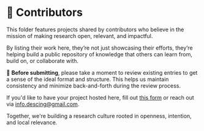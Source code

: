 # 📂 Contributors

This folder features projects shared by contributors who believe in the mission of making research open, relevant, and impactful.

By listing their work here, they’re not just showcasing their efforts, they’re helping build a public repository of knowledge that others can learn from, build on, or collaborate with.

📝 **Before submitting**, please take a moment to review existing entries to get a sense of the ideal format and structure. This helps us maintain consistency and minimize back-and-forth during the review process.

If you'd like to have your project hosted here, fill out [this form](https://forms.gle/SPZSZGsnsh1rLaF77) or reach out via info.descing@gmail.com. 

Together, we're building a research culture rooted in openness, intention, and local relevance.
